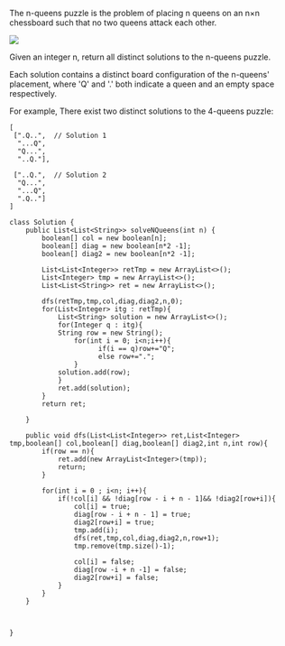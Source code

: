 The n-queens puzzle is the problem of placing n queens on an n×n chessboard such that no two queens attack each other.

![](https://leetcode.com/static/images/problemset/8-queens.png)

Given an integer n, return all distinct solutions to the n-queens puzzle.

Each solution contains a distinct board configuration of the n-queens' placement, where 'Q' and '.' both indicate a queen and an empty space respectively.

For example,
There exist two distinct solutions to the 4-queens puzzle:
```
[
 [".Q..",  // Solution 1
  "...Q",
  "Q...",
  "..Q."],

 ["..Q.",  // Solution 2
  "Q...",
  "...Q",
  ".Q.."]
]
```

```
class Solution {
    public List<List<String>> solveNQueens(int n) {
        boolean[] col = new boolean[n];
        boolean[] diag = new boolean[n*2 -1];
        boolean[] diag2 = new boolean[n*2 -1];
    
        List<List<Integer>> retTmp = new ArrayList<>();
        List<Integer> tmp = new ArrayList<>();
        List<List<String>> ret = new ArrayList<>();
        
        dfs(retTmp,tmp,col,diag,diag2,n,0);
        for(List<Integer> itg : retTmp){
            List<String> solution = new ArrayList<>();
            for(Integer q : itg){
            String row = new String();
                for(int i = 0; i<n;i++){
                      if(i == q)row+="Q";
                      else row+=".";
                }    
            solution.add(row);
            }
            ret.add(solution);
        }
        return ret;
        
    }
    
    public void dfs(List<List<Integer>> ret,List<Integer> tmp,boolean[] col,boolean[] diag,boolean[] diag2,int n,int row){
        if(row == n){
            ret.add(new ArrayList<Integer>(tmp));
            return;
        }
        
        for(int i = 0 ; i<n; i++){
            if(!col[i] && !diag[row - i + n - 1]&& !diag2[row+i]){
                col[i] = true;
                diag[row - i + n - 1] = true;
                diag2[row+i] = true;
                tmp.add(i);
                dfs(ret,tmp,col,diag,diag2,n,row+1);
                tmp.remove(tmp.size()-1);
                
                col[i] = false;
                diag[row -i + n -1] = false;
                diag2[row+i] = false;
            }
        }
    }
    
    
    
}
```